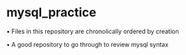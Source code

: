 # mysql_practice

• Files in this repository are chronolically ordered by creation

• A good repository to go through to review mysql syntax
